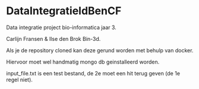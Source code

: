 # DataIntegratieIdBenCF

Data integratie project bio-informatica jaar 3.


Carlijn Fransen & Ilse den Brok Bin-3d.


Als je de repository cloned kan deze gerund worden met behulp van docker.


Hiervoor moet wel handmatig mongo db geinstalleerd worden.


input_file.txt is een test bestand, de 2e moet een hit terug geven (de 1e regel niet).




